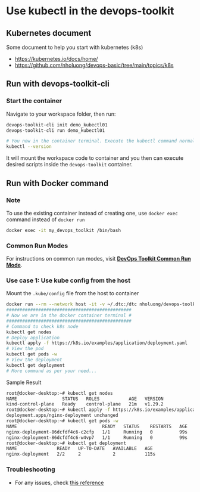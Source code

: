 # Use kubectl in the devops-toolkit

## Kubernetes document

Some document to help you start with kubernetes (k8s)

- <https://kubernetes.io/docs/home/>
- <https://github.com/nholuong/devops-basic/tree/main/topics/k8s>

## Run with devops-toolkit-cli

### Start the container

Navigate to your workspace folder, then run:

```bash
devops-toolkit-cli init demo_kubectl01
devops-toolkit-cli run demo_kubectl01

# You now in the container terminal. Execute the kubectl command normally
kubectl --version
```

It will mount the workspace code to container and you then can execute desired scripts inside the `devops-toolkit` container.

## Run with Docker command

### Note

To use the existing container instead of creating one, use `docker exec` command instead of `docker run`

```bash
docker exec -it my_devops_toolkit /bin/bash
```

### Common Run Modes

For instructions on common run modes, visit [**DevOps Toolkit Common Run Mode**](../usage/run_mode.md).

### Use case 1: Use kube config from the host

Mount the `.kube/config` file from the host to container

```bash
docker run --rm --network host -it -v ~/.dtc:/dtc nholuong/devops-toolkit:latest
###############################################
# Now we are in the docker container terminal #
###############################################
# Command to check k8s node
kubectl get nodes
# Deploy application
kubectl apply -f https://k8s.io/examples/application/deployment.yaml
# View the pod
kubectl get pods -w
# View the deployment
kubectl get deployment
# More command as per your need...
```

Sample Result

```bash
root@docker-desktop:~# kubectl get nodes
NAME                 STATUS   ROLES           AGE   VERSION
kind-control-plane   Ready    control-plane   21m   v1.29.2
root@docker-desktop:~# kubectl apply -f https://k8s.io/examples/application/deployment.yaml
deployment.apps/nginx-deployment unchanged
root@docker-desktop:~# kubectl get pods -w
NAME                                READY   STATUS    RESTARTS   AGE
nginx-deployment-86dcfdf4c6-c2cfp   1/1     Running   0          99s
nginx-deployment-86dcfdf4c6-w4vp7   1/1     Running   0          99s
root@docker-desktop:~# kubectl get deployment
NAME               READY   UP-TO-DATE   AVAILABLE   AGE
nginx-deployment   2/2     2            2           115s
```

### Troubleshooting

- For any issues, check [this reference](../troubleshooting/TROUBLESHOOTING.md)
